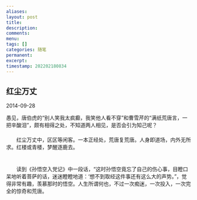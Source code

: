 ```yaml
---
aliases: 
layout: post
title: 
description: 
comments: 
menu: 
tags: []
categories: 随笔
permanent: 
excerpt: 
timestamp: 202202180834
---
```

## 红尘万丈

2014-09-28 


愚见，唐伯虎的“别人笑我太疯癫，我笑他人看不穿”和曹雪芹的“满纸荒唐言，一把辛酸泪”，颇有相得之处，不知道两人相见，是否会引为知己呢？  <br>　　  <br>　　红尘万丈中，区区等闲客。一本正经处，荒唐复荒唐。人身即道场，内外无所求。红楼或青楼，梦醒逐鹿去。  <br>　　  <br>　　  <br>　　读到《孙悟空入党记》中一段话，“这时孙悟空竟忘了自己的伤心事，目瞪口呆地听着菩萨的话，迷迷瞪瞪地道：‘想不到取经这件事还有这么大的声势。”，觉得非常有趣，羡慕那时的悟空。人生所谓何也，不过一次痴迷，一次投入，一次完全的惊奇和荒唐。